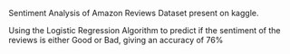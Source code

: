 Sentiment Analysis of Amazon Reviews Dataset present on kaggle.

Using the Logistic Regression Algorithm to predict if the sentiment of the reviews is either Good or Bad, giving an accuracy of 76%
